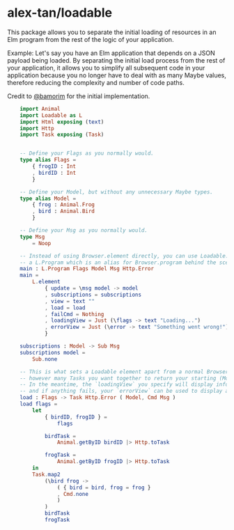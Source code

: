 # alex-tan/loadable

This package allows you to separate the initial loading of resources in an Elm program
from the rest of the logic of your application.

Example: Let's say you have an Elm application that depends on a JSON payload being loaded.
By separating the initial load process from the rest of your application, it allows you to simplify all subsequent code
in your application because you no longer have to deal with as many Maybe values, therefore reducing the complexity and number of code paths.

Credit to [@bamorim](https://github.com/bamorim) for the initial implementation.


```elm
    import Animal
    import Loadable as L
    import Html exposing (text)
    import Http
    import Task exposing (Task)


    -- Define your Flags as you normally would.
    type alias Flags =
        { frogID : Int
        , birdID : Int
        }

    -- Define your Model, but without any unnecessary Maybe types.
    type alias Model =
        { frog : Animal.Frog
        , bird : Animal.Bird
        }

    -- Define your Msg as you normally would.
    type Msg
        = Noop

    -- Instead of using Browser.element directly, you can use Loadable.element to get back
    -- a L.Program which is an alias for Browser.program behind the scenes.
    main : L.Program Flags Model Msg Http.Error
    main =
        L.element
            { update = \msg model -> model
            , subscriptions = subscriptions
            , view = text ""
            , load = load
            , failCmd = Nothing
            , loadingView = Just (\flags -> text "Loading...")
            , errorView = Just (\error -> text "Something went wrong!")
            }

    subscriptions : Model -> Sub Msg
    subscriptions model =
        Sub.none

    -- This is what sets a Loadable element apart from a normal Browser.element. You can join
    -- however many Tasks you want together to return your starting (Model, Msg) when the page loads.
    -- In the meantime, the `loadingView` you specify will display info to the user that the page is loading
    -- and if anything fails, your `errorView` can be used to display an error message to the user.
    load : Flags -> Task Http.Error ( Model, Cmd Msg )
    load flags =
        let
            { birdID, frogID } =
                flags

            birdTask =
                Animal.getByID birdID |> Http.toTask

            frogTask =
                Animal.getByID frogID |> Http.toTask
        in
        Task.map2
            (\bird frog ->
                ( { bird = bird, frog = frog }
                , Cmd.none
                )
            )
            birdTask
            frogTask
```
